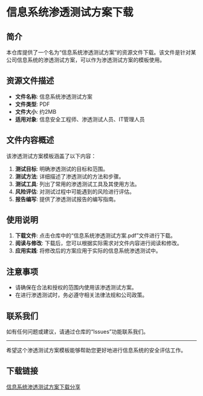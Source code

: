 # 信息系统渗透测试方案下载

## 简介

本仓库提供了一个名为“信息系统渗透测试方案”的资源文件下载。该文件是针对某公司信息系统的渗透测试方案，可以作为渗透测试方案的模板使用。

## 资源文件描述

- **文件名称**: 信息系统渗透测试方案
- **文件类型**: PDF
- **文件大小**: 约2MB
- **适用对象**: 信息安全工程师、渗透测试人员、IT管理人员

## 文件内容概述

该渗透测试方案模板涵盖了以下内容：

1. **测试目标**: 明确渗透测试的目标和范围。
2. **测试方法**: 详细描述了渗透测试的方法和步骤。
3. **测试工具**: 列出了常用的渗透测试工具及其使用方法。
4. **风险评估**: 对测试过程中可能遇到的风险进行评估。
5. **报告编写**: 提供了渗透测试报告的编写指南。

## 使用说明

1. **下载文件**: 点击仓库中的“信息系统渗透测试方案.pdf”文件进行下载。
2. **阅读与修改**: 下载后，您可以根据实际需求对文件内容进行阅读和修改。
3. **应用实践**: 将修改后的方案应用于实际的信息系统渗透测试中。

## 注意事项

- 请确保在合法和授权的范围内使用该渗透测试方案。
- 在进行渗透测试时，务必遵守相关法律法规和公司政策。

## 联系我们

如有任何问题或建议，请通过仓库的“Issues”功能联系我们。

---

希望这个渗透测试方案模板能够帮助您更好地进行信息系统的安全评估工作。

## 下载链接

[信息系统渗透测试方案下载分享](https://pan.quark.cn/s/f7f6ed7d65c1)